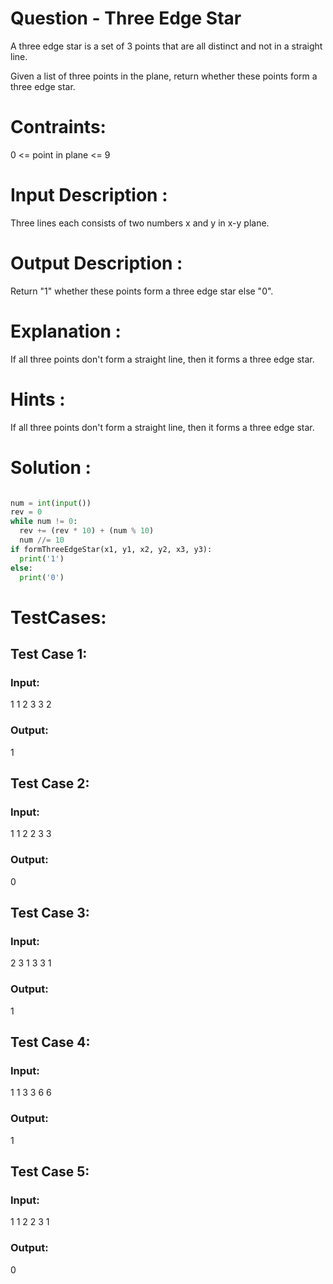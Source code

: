 # Question - Three Edge Star
A three edge star is a set of 3 points that are all distinct and not in a straight line.

Given a list of three points in the plane, return whether these points form a three edge star.

# Contraints:
0 <= point in plane <= 9

# Input Description :
Three lines each consists of two numbers x and y in x-y plane.

# Output Description :
Return "1" whether these points form a three edge star else "0".

# Explanation :
If all three points don't form a straight line, then it forms a three edge star.

# Hints :
If all three points don't form a straight line, then it forms a three edge star.

# Solution :
```python

num = int(input())
rev = 0
while num != 0:
  rev += (rev * 10) + (num % 10)
  num //= 10
if formThreeEdgeStar(x1, y1, x2, y2, x3, y3):
  print('1')
else:
  print('0')

```

# TestCases:
## Test Case 1:
### Input:
1 1
2 3
3 2
### Output:
1


## Test Case 2:
### Input:
1 1
2 2
3 3
### Output:
0


## Test Case 3:
### Input:
2 3
1 3
3 1
### Output:
1


## Test Case 4:
### Input:
1 1
3 3
6 6
### Output:
1


## Test Case 5:
### Input:
1 1
2 2
3 1
### Output:
0
